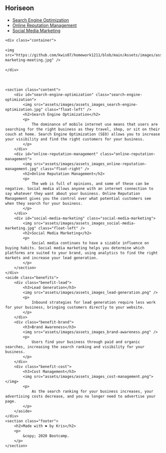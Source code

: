 <!DOCTYPE html>
<html lang="en-us">

<head>
    <meta charset="UTF-8" />
    <link rel="stylesheet" href="Assets/css/index.css">
    <title>Homework</title>
</head>

<body>
    <nav class="header">
        <h1>Hori<span class="seo">seo</span>n</h1>
        <div>
            <ul>
                <li>
                    <a href="#search-engine-optimization">Search Engine Optimization</a>
                </li>
                <li>
                    <a href="#online-reputation-management">Online Reputation Management</a>
                </li>
                <li>
                    <a href="#social-media-marketing">Social Media Marketing</a>
                </li>
            </ul>
        </div>
    </nav>


    
    <div class="container">

    <img src="https://github.com/kwis07/homework1211/blob/main/Assets/images/assets_images_digital-marketing-meeting.jpg" />

    </div>
    


    <section class="content">
        <div id="search-engine-optimization" class="search-engine-optimization">
            <img src="assets/images/assets_images_search-engine-optimization.jpg" class="float-left" />
            <h2>Search Engine Optimization</h2>
            <p>
                The dominance of mobile internet use means that users are searching for the right business as they travel, shop, or sit on their couch at home. Search Engine Optimization (SEO) allows you to increase your visibility and find the right customers for your business.
            </p>
        </div>
        <div id="online-reputation-management" class="online-reputation-management">
            <img src="assets/images/assets_images_online-reputation-management.jpg" class="float-right" />
            <h2>Online Reputation Management</h2>
            <p>
                The web is full of opinions, and some of these can be negative. Social media allows anyone with an internet connection to say whatever they want about your business. Online Reputation Management gives you the control over what potential customers see when they search for your business.
            </p>
        </div>
        <div id="social-media-marketing" class="social-media-marketing">
            <img src="assets/images/assets_images_social-media-marketing.jpg" class="float-left" />
            <h2>Social Media Marketing</h2>
            <p>
                Social media continues to have a sizable influence on buying habits. Social media marketing helps you determine which platforms are suited to your brand, using analytics to find the right markets and increase your lead generation.
            </p>
        </section>
    </div>
    <aside class="benefits">
        <div class="benefit-lead">
            <h3>Lead Generation</h3>
            <img src="assets/images/assets_images_lead-generation.png" />
            <p>
                Inbound strategies for lead generation require less work for your business, bringing customers directly to your website.
            </p>
        </div>
        <div class="benefit-brand">
            <h3>Brand Awareness</h3>
            <img src="assets/images/assets_images_brand-awareness.png" />
            <p>
                Users find your business through paid and organic searches, increasing the search ranking and visibility for your business.
            </p>
        </div>
        <div class="benefit-cost">
            <h3>Cost Management</h3>
            <img src="assets/images/assets_images_cost-management.png"></img>
            <p>
                As the search ranking for your business increases, your advertising costs decrease, and you no longer need to advertise your page.
            </p>
        </aside>
    </div>
    <section class="footer">
        <h2>Made with ❤️️ by Kris</h2>
        <p>
            &copy; 2020 Bootcamp.
        </p>
    </section>
</body>

</html>
